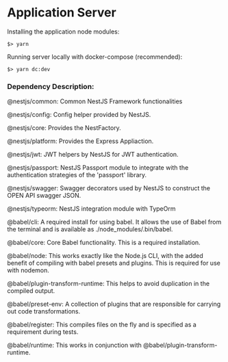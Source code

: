 # Application Server


Installing the application node modules:

`$> yarn`

Running server locally with docker-compose (recommended):

`$> yarn dc:dev`



### Dependency Description:

@nestjs/common: Common NestJS Framework functionalities

@nestjs/config: Config helper provided by NestJS.

@nestjs/core: Provides the NestFactory.

@nestjs/platform: Provides the Express Appliaction.

@nestjs/jwt: JWT helpers by NestJS for JWT authentication.

@nestjs/passport: NestJS Passport module to integrate with the authentication strategies of the 'passport' library.

@nestjs/swagger: Swagger decorators used by NestJS to construct the OPEN API swagger JSON.

@nestjs/typeorm: NestJS integration module with TypeOrm

@babel/cli: A required install for using babel. It allows the use of Babel from the terminal and is available as ./node_modules/.bin/babel.

@babel/core: Core Babel functionality. This is a required installation.

@babel/node: This works exactly like the Node.js CLI, with the added benefit of compiling with babel presets and plugins. This is required for use with nodemon.

@babel/plugin-transform-runtime: This helps to avoid duplication in the compiled output.

@babel/preset-env: A collection of plugins that are responsible for carrying out code transformations.

@babel/register: This compiles files on the fly and is specified as a requirement during tests.

@babel/runtime: This works in conjunction with @babel/plugin-transform-runtime.
